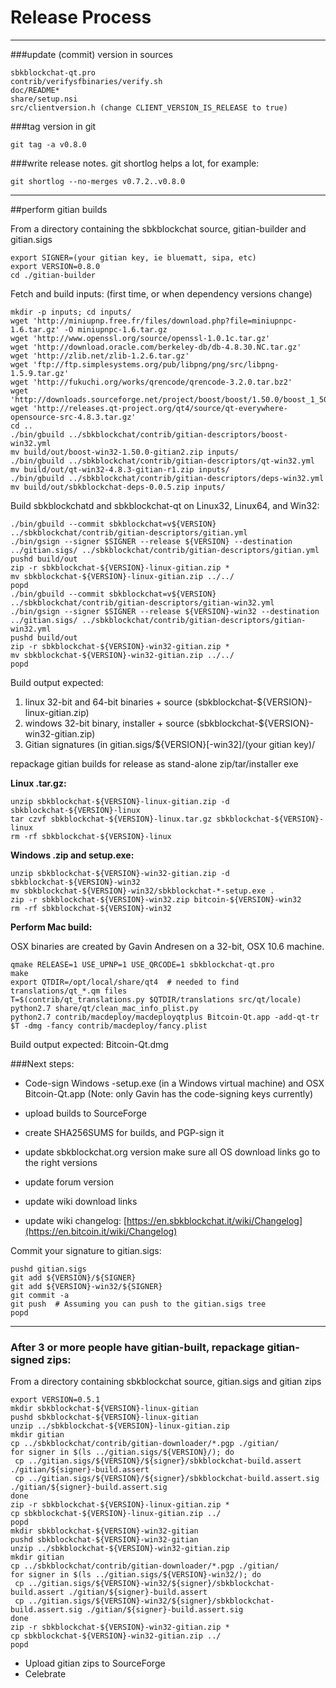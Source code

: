 Release Process
====================

* * *

###update (commit) version in sources


	sbkblockchat-qt.pro
	contrib/verifysfbinaries/verify.sh
	doc/README*
	share/setup.nsi
	src/clientversion.h (change CLIENT_VERSION_IS_RELEASE to true)

###tag version in git

	git tag -a v0.8.0

###write release notes. git shortlog helps a lot, for example:

	git shortlog --no-merges v0.7.2..v0.8.0

* * *

##perform gitian builds

 From a directory containing the sbkblockchat source, gitian-builder and gitian.sigs
  
	export SIGNER=(your gitian key, ie bluematt, sipa, etc)
	export VERSION=0.8.0
	cd ./gitian-builder

 Fetch and build inputs: (first time, or when dependency versions change)

	mkdir -p inputs; cd inputs/
	wget 'http://miniupnp.free.fr/files/download.php?file=miniupnpc-1.6.tar.gz' -O miniupnpc-1.6.tar.gz
	wget 'http://www.openssl.org/source/openssl-1.0.1c.tar.gz'
	wget 'http://download.oracle.com/berkeley-db/db-4.8.30.NC.tar.gz'
	wget 'http://zlib.net/zlib-1.2.6.tar.gz'
	wget 'ftp://ftp.simplesystems.org/pub/libpng/png/src/libpng-1.5.9.tar.gz'
	wget 'http://fukuchi.org/works/qrencode/qrencode-3.2.0.tar.bz2'
	wget 'http://downloads.sourceforge.net/project/boost/boost/1.50.0/boost_1_50_0.tar.bz2'
	wget 'http://releases.qt-project.org/qt4/source/qt-everywhere-opensource-src-4.8.3.tar.gz'
	cd ..
	./bin/gbuild ../sbkblockchat/contrib/gitian-descriptors/boost-win32.yml
	mv build/out/boost-win32-1.50.0-gitian2.zip inputs/
	./bin/gbuild ../sbkblockchat/contrib/gitian-descriptors/qt-win32.yml
	mv build/out/qt-win32-4.8.3-gitian-r1.zip inputs/
	./bin/gbuild ../sbkblockchat/contrib/gitian-descriptors/deps-win32.yml
	mv build/out/sbkblockchat-deps-0.0.5.zip inputs/

 Build sbkblockchatd and sbkblockchat-qt on Linux32, Linux64, and Win32:
  
	./bin/gbuild --commit sbkblockchat=v${VERSION} ../sbkblockchat/contrib/gitian-descriptors/gitian.yml
	./bin/gsign --signer $SIGNER --release ${VERSION} --destination ../gitian.sigs/ ../sbkblockchat/contrib/gitian-descriptors/gitian.yml
	pushd build/out
	zip -r sbkblockchat-${VERSION}-linux-gitian.zip *
	mv sbkblockchat-${VERSION}-linux-gitian.zip ../../
	popd
	./bin/gbuild --commit sbkblockchat=v${VERSION} ../sbkblockchat/contrib/gitian-descriptors/gitian-win32.yml
	./bin/gsign --signer $SIGNER --release ${VERSION}-win32 --destination ../gitian.sigs/ ../sbkblockchat/contrib/gitian-descriptors/gitian-win32.yml
	pushd build/out
	zip -r sbkblockchat-${VERSION}-win32-gitian.zip *
	mv sbkblockchat-${VERSION}-win32-gitian.zip ../../
	popd

  Build output expected:

  1. linux 32-bit and 64-bit binaries + source (sbkblockchat-${VERSION}-linux-gitian.zip)
  2. windows 32-bit binary, installer + source (sbkblockchat-${VERSION}-win32-gitian.zip)
  3. Gitian signatures (in gitian.sigs/${VERSION}[-win32]/(your gitian key)/

repackage gitian builds for release as stand-alone zip/tar/installer exe

**Linux .tar.gz:**

	unzip sbkblockchat-${VERSION}-linux-gitian.zip -d sbkblockchat-${VERSION}-linux
	tar czvf sbkblockchat-${VERSION}-linux.tar.gz sbkblockchat-${VERSION}-linux
	rm -rf sbkblockchat-${VERSION}-linux

**Windows .zip and setup.exe:**

	unzip sbkblockchat-${VERSION}-win32-gitian.zip -d sbkblockchat-${VERSION}-win32
	mv sbkblockchat-${VERSION}-win32/sbkblockchat-*-setup.exe .
	zip -r sbkblockchat-${VERSION}-win32.zip bitcoin-${VERSION}-win32
	rm -rf sbkblockchat-${VERSION}-win32

**Perform Mac build:**

  OSX binaries are created by Gavin Andresen on a 32-bit, OSX 10.6 machine.

	qmake RELEASE=1 USE_UPNP=1 USE_QRCODE=1 sbkblockchat-qt.pro
	make
	export QTDIR=/opt/local/share/qt4  # needed to find translations/qt_*.qm files
	T=$(contrib/qt_translations.py $QTDIR/translations src/qt/locale)
	python2.7 share/qt/clean_mac_info_plist.py
	python2.7 contrib/macdeploy/macdeployqtplus Bitcoin-Qt.app -add-qt-tr $T -dmg -fancy contrib/macdeploy/fancy.plist

 Build output expected: Bitcoin-Qt.dmg

###Next steps:

* Code-sign Windows -setup.exe (in a Windows virtual machine) and
  OSX Bitcoin-Qt.app (Note: only Gavin has the code-signing keys currently)

* upload builds to SourceForge

* create SHA256SUMS for builds, and PGP-sign it

* update sbkblockchat.org version
  make sure all OS download links go to the right versions

* update forum version

* update wiki download links

* update wiki changelog: [https://en.sbkblockchat.it/wiki/Changelog](https://en.bitcoin.it/wiki/Changelog)

Commit your signature to gitian.sigs:

	pushd gitian.sigs
	git add ${VERSION}/${SIGNER}
	git add ${VERSION}-win32/${SIGNER}
	git commit -a
	git push  # Assuming you can push to the gitian.sigs tree
	popd

-------------------------------------------------------------------------

### After 3 or more people have gitian-built, repackage gitian-signed zips:

From a directory containing sbkblockchat source, gitian.sigs and gitian zips

	export VERSION=0.5.1
	mkdir sbkblockchat-${VERSION}-linux-gitian
	pushd sbkblockchat-${VERSION}-linux-gitian
	unzip ../sbkblockchat-${VERSION}-linux-gitian.zip
	mkdir gitian
	cp ../sbkblockchat/contrib/gitian-downloader/*.pgp ./gitian/
	for signer in $(ls ../gitian.sigs/${VERSION}/); do
	 cp ../gitian.sigs/${VERSION}/${signer}/sbkblockchat-build.assert ./gitian/${signer}-build.assert
	 cp ../gitian.sigs/${VERSION}/${signer}/sbkblockchat-build.assert.sig ./gitian/${signer}-build.assert.sig
	done
	zip -r sbkblockchat-${VERSION}-linux-gitian.zip *
	cp sbkblockchat-${VERSION}-linux-gitian.zip ../
	popd
	mkdir sbkblockchat-${VERSION}-win32-gitian
	pushd sbkblockchat-${VERSION}-win32-gitian
	unzip ../sbkblockchat-${VERSION}-win32-gitian.zip
	mkdir gitian
	cp ../sbkblockchat/contrib/gitian-downloader/*.pgp ./gitian/
	for signer in $(ls ../gitian.sigs/${VERSION}-win32/); do
	 cp ../gitian.sigs/${VERSION}-win32/${signer}/sbkblockchat-build.assert ./gitian/${signer}-build.assert
	 cp ../gitian.sigs/${VERSION}-win32/${signer}/sbkblockchat-build.assert.sig ./gitian/${signer}-build.assert.sig
	done
	zip -r sbkblockchat-${VERSION}-win32-gitian.zip *
	cp sbkblockchat-${VERSION}-win32-gitian.zip ../
	popd

- Upload gitian zips to SourceForge
- Celebrate 
